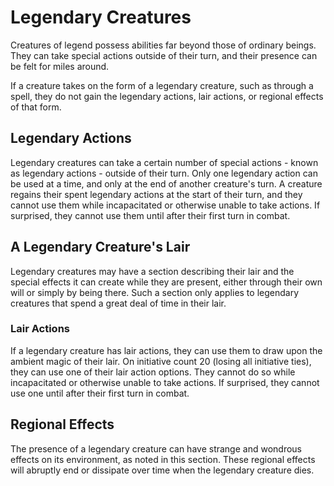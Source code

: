 # Legendary Creatures
Creatures of legend possess abilities far beyond those of ordinary beings. They can take special actions outside of their turn, and their presence can be felt for miles around.

If a creature takes on the form of a legendary creature, such as through a spell, they do not gain the legendary actions, lair actions, or regional effects of that form.

## Legendary Actions
Legendary creatures can take a certain number of special actions - known as legendary actions - outside of their turn. Only one legendary action can be used at a time, and only at the end of another creature's turn. A creature regains their spent legendary actions at the start of their turn, and they cannot use them while incapacitated or otherwise unable to take actions. If surprised, they cannot use them until after their first turn in combat.

## A Legendary Creature's Lair
Legendary creatures may have a section describing their lair and the special effects it can create while they are present, either through their own will or simply by being there. Such a section only applies to legendary creatures that spend a great deal of time in their lair.

### Lair Actions
If a legendary creature has lair actions, they can use them to draw upon the ambient magic of their lair. On initiative count 20 (losing all initiative ties), they can use one of their lair action options. They cannot do so while incapacitated or otherwise unable to take actions. If surprised, they cannot use one until after their first turn in combat.

## Regional Effects
The presence of a legendary creature can have strange and wondrous effects on its environment, as noted in this section. These regional effects will abruptly end or dissipate over time when the legendary creature dies.